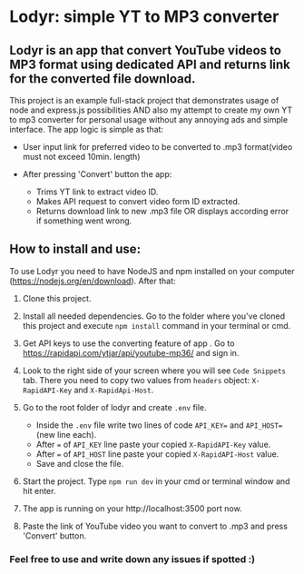 # Lodyr: simple YT to MP3 converter
 
## Lodyr is an app that convert YouTube videos to MP3 format using dedicated API and returns link for the converted file download. 

This project is an example full-stack project that demonstrates usage of node and express.js possibilities AND also my attempt to create my own YT to mp3 converter for personal usage without any annoying ads and simple interface. The app logic is simple as that:

* User input link for preferred video to be converted to .mp3 format(video must not exceed 10min. length)

* After pressing 'Convert' button the app:
	* Trims YT link to extract video ID.
	*  Makes API request to convert video form ID extracted.
	*  Returns download link to new .mp3 file OR displays according  error if something went wrong.

## How to install and use:

To use Lodyr you need to have NodeJS and npm installed on your computer (https://nodejs.org/en/download). After that:

1. Clone this project.

2. Install all needed dependencies. Go to the folder where you've cloned this project and execute `npm install` command in your terminal or cmd.

3. Get API keys to use the converting feature of app . Go to https://rapidapi.com/ytjar/api/youtube-mp36/ and sign in.
 
4. Look to the right side of your screen where you will see `Code Snippets` tab. There you need to copy two values from `headers` object: `X-RapidAPI-Key` and `X-RapidApi-Host`.

5. Go to the root folder of lodyr and create `.env` file. 
	* Inside the `.env` file write two lines of code `API_KEY=` and `API_HOST=` (new line each). 
	* After `=` of `API_KEY` line paste your copied `X-RapidAPI-Key` value.
	* After `=` of `API_HOST` line paste your copied `X-RapidAPI-Host` value.
	* Save and close the file.

6. Start the project.  Type `npm run dev` in your cmd or terminal window and hit enter.

7. The app is running on your http://localhost:3500 port now.

8. Paste the link of YouTube video you want to convert to .mp3 and press 'Convert' button.

### Feel free to use and write down any issues if spotted :)